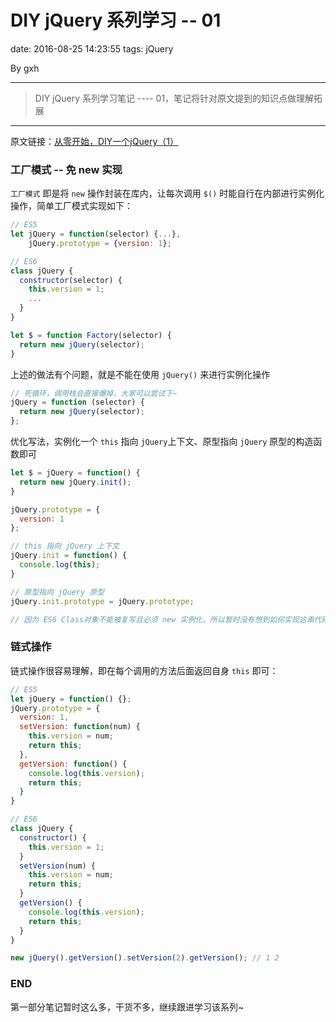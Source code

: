 #  DIY jQuery 系列学习 -- 01
date: 2016-08-25 14:23:55
tags: jQuery

By gxh

--------------------------------------------------------------------------------

> DIY jQuery 系列学习笔记 ---- 01，笔记将针对原文提到的知识点做理解拓展

--------------------------------------------------------------------------------

原文链接：[从零开始，DIY一个jQuery（1）](http://www.cnblogs.com/vajoy/p/5510743.html)

### 工厂模式 -- 免 new 实现

`工厂模式` 即是将 `new` 操作封装在库内，让每次调用 `$()` 时能自行在内部进行实例化操作，简单工厂模式实现如下：

```javascript
// ES5
let jQuery = function(selector) {...},
    jQuery.prototype = {version: 1};

// ES6
class jQuery {
  constructor(selector) {
    this.version = 1;
    ...
  }
}

let $ = function Factory(selector) {
  return new jQuery(selector);
}
```

上述的做法有个问题，就是不能在使用 `jQuery()` 来进行实例化操作

```javascript
// 死循环，调用栈会直接爆掉，大家可以尝试下~
jQuery = function (selector) {
  return new jQuery(selector);
};
```

优化写法，实例化一个 `this` 指向 `jQuery`上下文、原型指向 `jQuery` 原型的构造函数即可

```javascript
let $ = jQuery = function() {
  return new jQuery.init();
}

jQuery.prototype = {
  version: 1
};

// this 指向 jQuery 上下文
jQuery.init = function() {
  console.log(this);
}

// 原型指向 jQuery 原型
jQuery.init.prototype = jQuery.prototype;

// 因为 ES6 Class对象不能被复写且必须 new 实例化，所以暂时没有想到如何实现这串代码
```

### 链式操作
链式操作很容易理解，即在每个调用的方法后面返回自身 `this` 即可：

```javascript
// ES5
let jQuery = function() {};
jQuery.prototype = {
  version: 1,
  setVersion: function(num) {
    this.version = num;
    return this;
  },
  getVersion: function() {
    console.log(this.version);
    return this;
  }
}

// ES6
class jQuery {
  constructor() {
    this.version = 1;
  }
  setVersion(num) {
    this.version = num;
    return this;
  }
  getVersion() {
    console.log(this.version);
    return this;
  }
}

new jQuery().getVersion().setVersion(2).getVersion(); // 1 2
```

### END
第一部分笔记暂时这么多，干货不多，继续跟进学习该系列~
